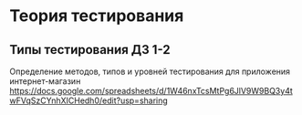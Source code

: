 # Теория тестирования

## Типы тестирования ДЗ 1-2
  Определение методов, типов и уровней тестирования для приложения интернет-магазин
  https://docs.google.com/spreadsheets/d/1W46nxTcsMtPg6JlV9W9BQ3y4twFVqSzCYnhXICHedh0/edit?usp=sharing

